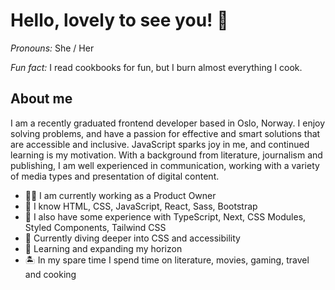 # Hello, lovely to see you! 👋

_Pronouns:_ She / Her

_Fun fact:_ I read cookbooks for fun, but I burn almost everything I cook.

## About me

I am a recently graduated frontend developer based in Oslo, Norway. I enjoy solving problems, and have a passion for effective and smart solutions that are accessible and inclusive. JavaScript sparks joy in me, and continued learning is my motivation. With a background from literature, journalism and publishing, I am well experienced in communication, working with a variety of media types and presentation of digital content.

- 🧑‍💼 I am currently working as a Product Owner
- 🥇 I know HTML, CSS, JavaScript, React, Sass, Bootstrap
- 🥈 I also have some experience with TypeScript, Next, CSS Modules, Styled Components, Tailwind CSS
- 🤿 Currently diving deeper into CSS and accessibility
- 💖 Learning and expanding my horizon
- 🏝️ In my spare time I spend time on literature, movies, gaming, travel and cooking
